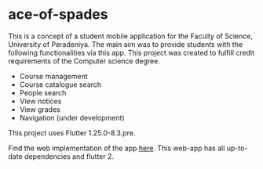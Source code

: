 # ace-of-spades
This is a concept of a student mobile application for the Faculty of Science, University of Peradeniya. The main aim was to provide students with the following functionalities via this app. This project was created to fulfill credit requirements of the Computer science degree.
- Course management
- Course catalogue search
- People search
- View notices
- View grades
- Navigation (under development)

This project uses Flutter 1.25.0-8.3.pre.

Find the web implementation of the app [here](https://github.com/kanissh/ace-of-spades-web.git). This web-app has all up-to-date dependencies and flutter 2.
